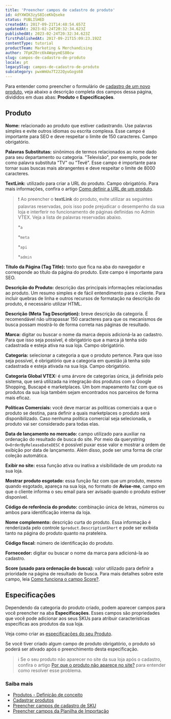 ```yaml
---
title: 'Preencher campos de cadastro de produto'
id: 4dYXWIK3zyS8IceKkQseke
status: PUBLISHED
createdAt: 2017-09-21T14:48:54.657Z
updatedAt: 2023-02-24T20:32:34.623Z
publishedAt: 2023-02-24T20:32:34.623Z
firstPublishedAt: 2017-09-21T15:09:23.192Z
contentType: tutorial
productTeam: Marketing & Merchandising
author: 7FpKZ0rc6k4WqeymES80cw
slug: campos-de-cadastro-de-produto
locale: pt
legacySlug: campos-de-cadastro-de-produto
subcategory: pwxWmUu7T222QyuGogs68
---
```


Para entender como preencher o formulário de [cadastro de um novo produto](https://help.vtex.com/pt/tutorial/cadastrando-produtos--tutorials_2567), veja abaixo a descrição completa dos campos dessa página, divididos em duas abas: __Produto__ e __Especificações__.

## Produto

__Nome:__ relacionado ao produto que estiver cadastrando. Use palavras simples e evite outros idiomas ou escrita complexa. Esse campo é importante para SEO e deve respeitar o limite de 150 caracteres. Campo obrigatório.

__Palavras Substitutas:__ sinônimos de termos relacionados ao nome dado para seu departamento ou categoria. "Televisão", por exemplo, pode ter como palavra substituta "TV" ou "Tevê".  Esse campo é importante para tornar suas buscas mais abrangentes e deve respeitar o limite de 8000 caracteres.

__TextLink:__ utilizado para criar a URL do produto. Campo obrigatório. Para mais informações, confira o artigo [Como definir a URL de um produto](https://help.vtex.com/pt/tutorial/como-a-url-de-produto-e-montada--frequentlyAskedQuestions_368).

>❗ Ao preencher o **textLink** do produto, evite utilizar as seguintes palavras reservadas, pois isso pode prejudicar o desempenho da sua loja e interferir no funcionamento de páginas definidas no Admin VTEX. Veja a lista de palavras reservadas abaixo.
>
> *`a`
>
> *`meta`
>
> *`api`
>
> *`admin`
> 

__Título da Página (Tag Title):__ texto que fica na aba do navegador e corresponde ao título da página do produto. Este campo é importante para SEO.

__Descrição do Produto:__ descrição das principais informações relacionadas ao produto. Um resumo simples e de fácil entendimento para o cliente. Para incluir quebras de linha e outros recursos de formatação na descrição do produto, é necessário utilizar HTML.

__Descrição (Meta Tag Description):__ breve descrição da categoria. É recomendável não ultrapassar 150 caracteres para que os mecanismos de busca possam mostrá-lo de forma correta nas páginas de resultado.

__Marca:__ digitar ou buscar o nome da marca depois adicioná-la ao cadastro. Para que isso seja possível, é obrigatório que a marca já tenha sido cadastrada e esteja ativa na sua loja. Campo obrigatório.

__Categoria:__ selecionar a categoria a que o produto pertence. Para que isso seja possível, é obrigatório que a categoria em questão já tenha sido cadastrada e esteja ativada na sua loja. Campo obrigatório.

__Categoria Global VTEX:__ é uma árvore de categorias única, já definida pelo sistema, que será utilizada na integração dos produtos com o Google Shopping, Buscapé e marketplaces. Um bom mapeamento faz com que os produtos da sua loja também sejam encontrados nos parceiros de forma mais eficaz.

__Políticas Comerciais:__ você deve marcar as políticas comerciais a que o produto se destina, para definir a quais marketplaces o produto será disponibilizado. Caso nenhuma política comercial seja selecionada, o produto vai ser considerado para todas elas.

__Data de lançamento no mercado:__ campo utilizado para auxiliar na ordenação do resultado de busca do site. Por meio da querystring `O=OrderByReleaseDateDESC` é possível puxar esse valor e mostrar a ordem de exibição por data de lançamento. Além disso, pode ser uma forma de criar coleção automática.

__Exibir no site:__ essa função ativa ou inativa a visibilidade de um produto na sua loja.

__Mostrar produto esgotado:__ essa função faz com que um produto, mesmo quando esgotado, apareça na sua loja, no formato de __Avise-me__, campo em que o cliente informa o seu email para ser avisado quando o produto estiver disponível.

__Código de referência do produto:__ combinação única de letras, números ou ambos para identificação interna da loja.

__Nome complemento:__ descrição curta do produto. Essa informação é renderizada pelo controle `$product.DescriptionShort` e pode ser exibida tanto na página do produto quanto na prateleira.

__Código fiscal:__ número de identificação do produto.

__Fornecedor:__ digitar ou buscar o nome da marca para adicioná-la ao cadastro.

__Score (usado para ordenação de busca):__ valor utilizado para definir a prioridade na página de resultado de busca. Para mais detalhes sobre este campo, leia [Como funciona o campo Score?](https://help.vtex.com/pt/tutorial/como-funciona-o-campo-score--1BUZC0mBYEEIUgeQYAKcae).

## Especificações

Dependendo da categoria do produto criado, podem aparecer campos para você preencher na aba __Especificações__. Esses campos são propriedades que você pode adicionar aos seus SKUs para atribuir características específicas aos produtos da sua loja.

Veja como criar as [especificações do seu Produto](https://help.vtex.com/pt/tutorial/criando-um-campo-de-produto?locale=pt).

Se você tiver criado algum campo de produto obrigatório, o produto só poderá ser ativado após o preenchimento desta especificação.

>ℹ️ Se o seu produto não aparecer no site da sua loja após o cadastro, confira o artigo [Por que o produto não aparece no site?](https://help.vtex.com/pt/faq/por-que-o-produto-nao-aparece-no-site--frequentlyAskedQuestions_382) para entender como resolver esse problema.

### Saiba mais
- [Produtos - Definição de conceito](https://help.vtex.com/pt/tracks/catalogo-101--5AF0XfnjfWeopIFBgs3LIQ/1wmX3QvQVxbKVmalhIE5Ru)
- [Cadastrar produtos](https://help.vtex.com/pt/tutorial/cadastrando-produtos--tutorials_2567)
- [Preencher campos de cadastro de SKU](https://help.vtex.com/pt/tutorial/campos-de-cadastro-de-sku?locale=pt)
- [Preencher campos da Planilha de Importação](https://help.vtex.com/pt/tutorial/preencher-campos-da-planilha-de-importacao--4nYhx63Q5yokQWaMguaIgI)
